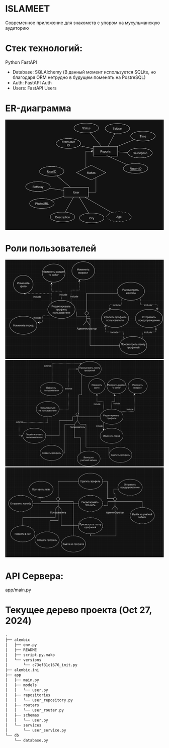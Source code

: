 # ISLAMEET

Современное приложение для знакомств с упором на мусульманскую аудиторию

# Стек технологий:
  Python FastAPI
  - Database: SQLAlchemy (В данный момент используется SQLite, но благодаря ORM нетрудно в будущем поменять на PostreSQL)
  - Auth: FastAPI Auth
  - Users: FastAPI Users

# ER-диаграмма
![ERD](images/erd.png)


# Роли пользователей
![Admin](images/admin.png)
![User](images/user.png)
![General](images/general.png)

# API Сервера:
app/main.py

# Текущее дерево проекта (Oct 27, 2024)
```
.
├── alembic
│   ├── env.py
│   ├── README
│   ├── script.py.mako
│   └── versions
│       └── c73ef81c1676_init.py
├── alembic.ini
├── app
│   ├── main.py
│   ├── models
│   │   └── user.py
│   ├── repositories
│   │   └── user_repository.py
│   ├── routers
│   │   └── user_router.py
│   ├── schemas
│   │   └── user.py
│   └── services
│       └── user_service.py
└── db
    └── database.py
```